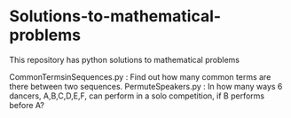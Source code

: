 # Solutions-to-mathematical-problems
This repository has python solutions to mathematical problems

CommonTermsinSequences.py : Find out how many common terms are there between two sequences.
PermuteSpeakers.py        : In how many ways 6 dancers, A,B,C,D,E,F, can perform in a solo competition, if B performs before A?
